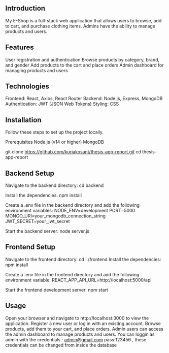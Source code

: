 ## Introduction
My E-Shop is a full-stack web application that allows users to browse, add to cart, and purchase clothing items. Admins have the ability to manage products and users.

## Features
User registration and authentication
Browse products by category, brand, and gender
Add products to the cart and place orders
Admin dashboard for managing products and users


## Technologies

Frontend: React, Axios, React Router
Backend: Node.js, Express, MongoDB
Authentication: JWT (JSON Web Tokens)
Styling: CSS

## Installation
Follow these steps to set up the project locally.

Prerequisites
Node.js (v14 or higher)
MongoDB

git clone https://github.com/kuriakosant/thesis-app-report.git
cd thesis-app-report

## Backend Setup
Navigate to the backend directory:
cd backend

Install the dependencies:
npm install

Create a .env file in the backend directory and add the following environment variables:
NODE_ENV=development
PORT=5000
MONGO_URI=your_mongodb_connection_string
JWT_SECRET=your_jwt_secret

Start the backend server:
node server.js

## Frontend Setup 

Navigate to the frontend directory:
cd ../frontend
Install the dependencies:
npm install

Create a .env file in the frontend directory and add the following environment variable:
REACT_APP_API_URL=http://localhost:5000/api

Start the frontend development server:
npm start


## Usage
Open your browser and navigate to http://localhost:3000 to view the application.
Register a new user or log in with an existing account.
Browse products, add them to your cart, and place orders.
Admin users can access the admin dashboard to manage products and users.
You can loggin as admin with the credentials : admin@gmail.com pass:123456 , these credentials can be changed from inside the database

